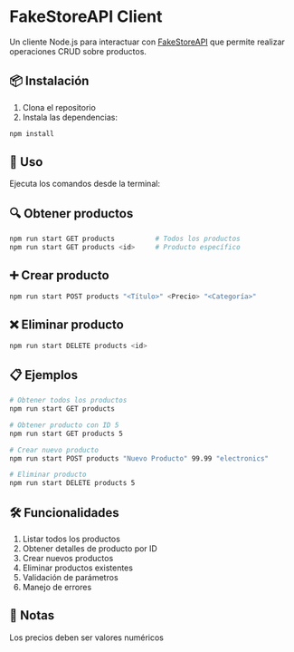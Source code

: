 # FakeStoreAPI Client

Un cliente Node.js para interactuar con [FakeStoreAPI](https://fakestoreapi.com) que permite realizar operaciones CRUD sobre productos.

## 📦 Instalación
1. Clona el repositorio
2. Instala las dependencias:
```bash
npm install
```

## 🚀 Uso
Ejecuta los comandos desde la terminal:

## 🔍 Obtener productos
```bash
npm run start GET products          # Todos los productos
npm run start GET products <id>     # Producto específico
```

## ➕ Crear producto
```bash
npm run start POST products "<Título>" <Precio> "<Categoría>"
```

## ❌ Eliminar producto
```bash
npm run start DELETE products <id>
```

## 📋 Ejemplos
```bash
# Obtener todos los productos
npm run start GET products

# Obtener producto con ID 5
npm run start GET products 5

# Crear nuevo producto
npm run start POST products "Nuevo Producto" 99.99 "electronics"

# Eliminar producto
npm run start DELETE products 5
```

## 🛠️ Funcionalidades

1. Listar todos los productos
2. Obtener detalles de producto por ID
3. Crear nuevos productos
4. Eliminar productos existentes
5. Validación de parámetros
6. Manejo de errores

## 📄 Notas
Los precios deben ser valores numéricos
